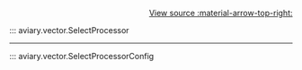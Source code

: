 <div style="text-align: right;" markdown>

[View source :material-arrow-top-right:][GitHub]

  [GitHub]: https://github.com/geospaitial-lab/aviary/blob/main/aviary/vector/vector_processor.py

</div>

::: aviary.vector.SelectProcessor

---

::: aviary.vector.SelectProcessorConfig
